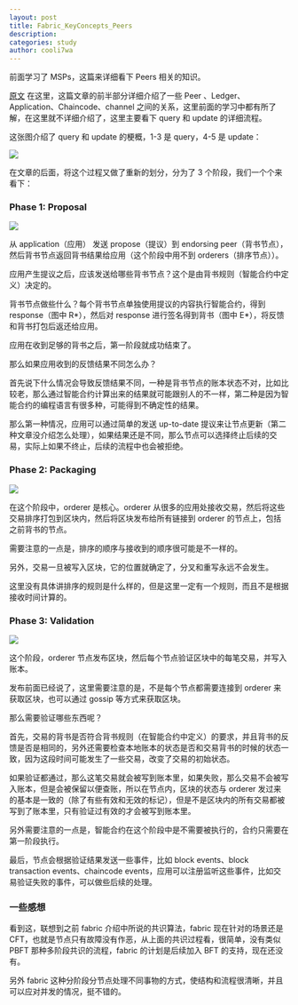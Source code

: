 ```yaml
---
layout: post
title: Fabric_KeyConcepts_Peers
description:
categories: study
author: cooli7wa
---
```

前面学习了 MSPs，这篇来详细看下 Peers 相关的知识。

[原文](https://hyperledger-fabric.readthedocs.io/en/release-1.3/peers/peers.html) 在这里，这篇文章的前半部分详细介绍了一些 Peer 、Ledger、Application、Chaincode、channel 之间的关系，这里前面的学习中都有所了解，在这里就不详细介绍了，这里主要看下 query 和 update 的详细流程。

这张图介绍了 query 和 update 的梗概，1-3 是 query，4-5 是 update：

![]({{site.baseurl}}/images/md/hyperledger_fabric_key_concepts_Peer_0.png)

在文章的后面，将这个过程又做了重新的划分，分为了 3 个阶段，我们一个个来看下：

### Phase 1: Proposal

![]({{site.baseurl}}/images/md/hyperledger_fabric_key_concepts_Peer_1.png)

从 application（应用） 发送 propose（提议）到 endorsing peer（背书节点），然后背书节点返回背书结果给应用（这个阶段中用不到 orderers（排序节点））。

应用产生提议之后，应该发送给哪些背书节点？这个是由背书规则（智能合约中定义）决定的。

背书节点做些什么？每个背书节点单独使用提议的内容执行智能合约，得到 response（图中 R\*），然后对 response 进行签名得到背书（图中 E\*），将反馈和背书打包后返还给应用。

应用在收到足够的背书之后，第一阶段就成功结束了。

那么如果应用收到的反馈结果不同怎么办？

首先说下什么情况会导致反馈结果不同，一种是背书节点的账本状态不对，比如比较老，那么通过智能合约计算出来的结果就可能跟别人的不一样，第二种是因为智能合约的编程语言有很多种，可能得到不确定性的结果。

那么第一种情况，应用可以通过简单的发送 up-to-date 提议来让节点更新（第二种文章没介绍怎么处理），如果结果还是不同，那么节点可以选择终止后续的交易，实际上如果不终止，后续的流程中也会被拒绝。

### Phase 2: Packaging

![]({{site.baseurl}}/images/md/hyperledger_fabric_key_concepts_Peer_2.png)

在这个阶段中，orderer 是核心。orderer 从很多的应用处接收交易，然后将这些交易排序打包到区块内，然后将区块发布给所有链接到 orderer 的节点上，包括之前背书的节点。

需要注意的一点是，排序的顺序与接收到的顺序很可能是不一样的。

另外，交易一旦被写入区块，它的位置就确定了，分叉和重写永远不会发生。

这里没有具体讲排序的规则是什么样的，但是这里一定有一个规则，而且不是根据接收时间计算的。

### Phase 3: Validation

![]({{site.baseurl}}/images/md/hyperledger_fabric_key_concepts_Peer_3.png)

这个阶段，orderer 节点发布区块，然后每个节点验证区块中的每笔交易，并写入账本。

发布前面已经说了，这里需要注意的是，不是每个节点都需要连接到 orderer 来获取区块，也可以通过 gossip 等方式来获取区块。

那么需要验证哪些东西呢？

首先，交易的背书是否符合背书规则（在智能合约中定义）的要求，并且背书的反馈是否是相同的，另外还需要检查本地账本的状态是否和交易背书的时候的状态一致，因为这段时间可能发生了一些交易，改变了交易的初始状态。

如果验证都通过，那么这笔交易就会被写到账本里，如果失败，那么交易不会被写入账本，但是会被保留以便查账，所以在节点内，区块的状态与 orderer 发过来的基本是一致的（除了有些有效和无效的标记），但是不是区块内的所有交易都被写到了账本里，只有验证过有效的才会被写到账本里。

另外需要注意的一点是，智能合约在这个阶段中是不需要被执行的，合约只需要在第一阶段执行。

最后，节点会根据验证结果发送一些事件，比如 block events、block transaction events、chaincode events，应用可以注册监听这些事件，比如交易验证失败的事件，可以做些后续的处理。

### 一些感想

看到这，联想到之前 fabric 介绍中所说的共识算法，fabric 现在针对的场景还是 CFT，也就是节点只有故障没有作恶，从上面的共识过程看，很简单，没有类似 PBFT 那种多阶段共识的流程，fabric 的计划是后续加入 BFT 的支持，现在还没有。

另外 fabric 这种分阶段分节点处理不同事物的方式，使结构和流程很清晰，并且可以应对并发的情况，挺不错的。<script type="text/javascript" src="https://cdn.mathjax.org/mathjax/latest/MathJax.js?config=default"></script>

